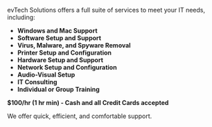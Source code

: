 evTech Solutions offers a full suite of services to meet your IT needs, including:

-   **Windows and Mac Support**
-   **Software Setup and Support**
-   **Virus, Malware, and Spyware Removal**
-   **Printer Setup and Configuration**
-   **Hardware Setup and Support**
-   **Network Setup and Configuration**
-   **Audio-Visual Setup**
-   **IT Consulting**
-   **Individual or Group Training**

**$100/hr (1 hr min) - Cash and all Credit Cards accepted**

We offer quick, efficient, and comfortable support.
<!--stackedit_data:
eyJoaXN0b3J5IjpbMjA3NTE0ODgxMl19
-->